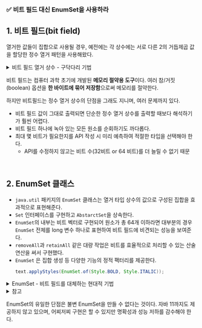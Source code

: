 ### ✅ 비트 필드 대신 EnumSet을 사용하라

## 1. 비트 필드(bit field)

열거한 값들이 집합으로 사용될 경우, 예전에는 각 상수에는 서로 다른 2의 거듭제곱 값을 할당한 정수 열거 패턴을 사용해왔다.

<details>
    <summary>비트 필드 열거 상수 - 구닥다리 기법</summary>
<div markdown="1">

```java
public class Text {
    public static final int BOLD = 1 << 0;           // 1
    public static final int ITALIC = 1 << 1;         // 2
    public static final int UNDERLINE = 1 << 2;      // 4
    public static final int STRIKETHROUGH = 1 << 3;  // 8

    public void applyStyles(int styles) {
        // ...
    }
}

// 여러 스타일을 동시에 적용
int mystyles = Text.BOLD | Text.ITALIC
text.applyStyles(mystyles);

// 스타일 확인
if ((mystyles & Text.BOLD) != 0) {
		System.out.println("Bold 적용됨");
}
```
</div>
</details>

비트 필드는 컴퓨터 과학 초기에 개발된 **메모리 절약용 도구**이다.
여러 참/거짓(boolean) 옵션을 **한 바이트에 묶어 저장함**으로써 메모리를 절약한다.

하지만 비트필드는 정수 열거 상수의 단점을 그래도 지니며, 여러 문제까지 있다.

- 비트 필드 값이 그대로 출력되면 단순한 정수 열거 상수를 출력할 때보다 해석하기가 훨씬 어렵다.
- 비트 필드 하나에 녹아 있는 모든 원소를 순회하기도 까다롭다.
- 최대 몇 비트가 필요한지를 API 작성 시 미리 예측하여 적절한 타입을 선택해야 한다.
    - API를 수정하지 않고는 비트 수(32비트 or 64 비트)를 더 늘릴 수 없기 때문

<br>

## 2. EnumSet 클래스

- `java.util` 패키지의 `EnumSet` 클래스는 열거 타입 상수의 값으로 구성된 집합을 효과적으로 표현해준다.
- `Set` 인터페이스를 구현하고 `AbstarctSet`을 상속한다.
- `EnumSet`의 내부는 비트 벡터로 구현되어 원소가 총 64개 이하라면 대부분의 경우 `EnumSet` 전체를 long 변수 하나로 표현하여 비트 필드에 비견되는 성능을 보여준다.
- `removeAll`과 `retainAll` 같은 대량 작업은 비트를 효율적으로 처리할 수 있는 산술 연산을 써서 구현했다.
- `EnumSet` 은 집합 생성 등 다양한 기능의 정적 팩터리를 제공한다.
    ```java
    text.applyStyles(EnumSet.of(Style.BOLD, Style.ITALIC)); 
    ```
<details>
    <summary>EnumSet - 비트 필드를 대체하는 현대적 기법</summary>
<div markdown="1">

```java
public class Text {
		public enum Style {BOLD, ITALIC, UNDERLINE, STRIKETHROUGH }
		
		// 어떤 Set을 넘겨도 되나, EnumSet이 가장 좋다.
		public void applyStyles(Set<Style> styles) { ... }
}
```

- `Set<Style>` 을 받는 이유는 모든 클라이언트가 `EnumSet`을 건네리라 짐작되는 상황이라도 이왕이면 인터페이스를 받는 게 좋은 습관이다.
</div>
</details>

<details>
    <summary>참고</summary>
<div markdown="1">

원소가 64개 이하라면 `ReqularEnumSet`, 65개 이상이면 `JumboEnumSet`을 사용한다.

### RegularEnumSet

- `ReqularEnumSet`은 비트 벡터를 표현하기 위해 **단일 long 자료형**을 사용한다.
- long의 각 비트는 enum 값을 나타내면, 64 비트의 데이터이기 때문에 64개의 원소를 저장할수 있다.

```java
class RegularEnumSet<E extends Enum<E>> extends EnumSet<E> {
    private static final long serialVersionUID = 3411599620347842686L;

    private long elements = 0L;

    void addAll() {
        if (universe.length != 0)
            elements = -1L >>> -universe.length;
    }

    void complement() {
        if (universe.length != 0) {
            elements = ~elements;
            elements &= -1L >>> -universe.length;  // Mask unused bits
        }
    }

    // ...
}
```

### JumboEnumSet
- `JumboEnumSet`은 **long 요소의 배열**을 비트 벡터로 사용한다.
- 64개 이상의 원소를 저장한다.
- 저장된 배열 인덱스를 찾기 위해 몇 가지 추가 연산을 수행한다.

```java
class JumboEnumSet<E extends Enum<E>> extends EnumSet<E> {
    private static final long serialVersionUID = 334349849919042784L;

    private long elements[];

    private int size = 0;

    JumboEnumSet(Class<E>elementType, Enum<?>[] universe) {
        super(elementType, universe);
        elements = new long[(universe.length + 63) >>> 6];
    }

    // ...
}
```
</div>
</details>

EnumSet의 유일한 단점은 불변 EnumSet을 만들 수 없다는 것이다. 자바 11까지도 제공하지 않고 있으며, 어찌저찌 구현은 할 수 있지만 명확성과 성능 저하를 감수해야 한다.
